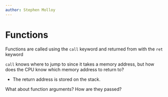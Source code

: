 ```yaml
---
author: Stephen Molloy
---
```


# Functions

Functions are called using the `call` keyword and returned from with the `ret` keyword

`call` knows where to jump to since it takes a memory address, but how does the CPU know which memory address to return to?

- The return address is stored on the stack.

What about function arguments?  How are they passed?

